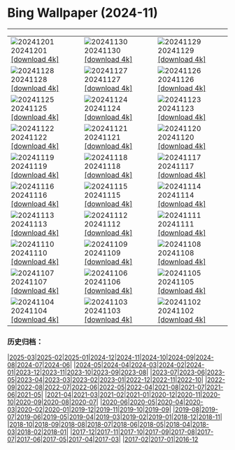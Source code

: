 # Bing Wallpaper (2024-11)
**************

<table><tr><td><img class="wallpaper" src="https://www.bing.com/th?id=OHR.IcebergsAntarctica_EN-IN1897026898_1920x1080.jpg" alt="20241201"> 20241201 <a href="https://www.bing.com/th?id=OHR.IcebergsAntarctica_EN-IN1897026898_UHD.jpg">[download 4k]</a></td><td><img class="wallpaper" src="https://www.bing.com/th?id=OHR.RhinosKenya_EN-IN6639992420_1920x1080.jpg" alt="20241130"> 20241130 <a href="https://www.bing.com/th?id=OHR.RhinosKenya_EN-IN6639992420_UHD.jpg">[download 4k]</a></td><td><img class="wallpaper" src="https://www.bing.com/th?id=OHR.MtStMichel_EN-IN3221435828_1920x1080.jpg" alt="20241129"> 20241129 <a href="https://www.bing.com/th?id=OHR.MtStMichel_EN-IN3221435828_UHD.jpg">[download 4k]</a></td></tr><tr><td><img class="wallpaper" src="https://www.bing.com/th?id=OHR.MurdeshwarTemple_EN-IN3830652229_1920x1080.jpg" alt="20241128"> 20241128 <a href="https://www.bing.com/th?id=OHR.MurdeshwarTemple_EN-IN3830652229_UHD.jpg">[download 4k]</a></td><td><img class="wallpaper" src="https://www.bing.com/th?id=OHR.SemoisRiver_EN-IN2471885756_1920x1080.jpg" alt="20241127"> 20241127 <a href="https://www.bing.com/th?id=OHR.SemoisRiver_EN-IN2471885756_UHD.jpg">[download 4k]</a></td><td><img class="wallpaper" src="https://www.bing.com/th?id=OHR.ConstitutionDay_EN-IN3100148262_1920x1080.jpg" alt="20241126"> 20241126 <a href="https://www.bing.com/th?id=OHR.ConstitutionDay_EN-IN3100148262_UHD.jpg">[download 4k]</a></td></tr><tr><td><img class="wallpaper" src="https://www.bing.com/th?id=OHR.AmboseliGiraffes_EN-IN2702242576_1920x1080.jpg" alt="20241125"> 20241125 <a href="https://www.bing.com/th?id=OHR.AmboseliGiraffes_EN-IN2702242576_UHD.jpg">[download 4k]</a></td><td><img class="wallpaper" src="https://www.bing.com/th?id=OHR.SonomaCoast_EN-IN1867491074_1920x1080.jpg" alt="20241124"> 20241124 <a href="https://www.bing.com/th?id=OHR.SonomaCoast_EN-IN1867491074_UHD.jpg">[download 4k]</a></td><td><img class="wallpaper" src="https://www.bing.com/th?id=OHR.FibonacciAloe_EN-IN9508407386_1920x1080.jpg" alt="20241123"> 20241123 <a href="https://www.bing.com/th?id=OHR.FibonacciAloe_EN-IN9508407386_UHD.jpg">[download 4k]</a></td></tr><tr><td><img class="wallpaper" src="https://www.bing.com/th?id=OHR.ZafraCastle_EN-IN7242103758_1920x1080.jpg" alt="20241122"> 20241122 <a href="https://www.bing.com/th?id=OHR.ZafraCastle_EN-IN7242103758_UHD.jpg">[download 4k]</a></td><td><img class="wallpaper" src="https://www.bing.com/th?id=OHR.LionCubs_EN-IN6903529152_1920x1080.jpg" alt="20241121"> 20241121 <a href="https://www.bing.com/th?id=OHR.LionCubs_EN-IN6903529152_UHD.jpg">[download 4k]</a></td><td><img class="wallpaper" src="https://www.bing.com/th?id=OHR.TrulliGrove_EN-IN6379040036_1920x1080.jpg" alt="20241120"> 20241120 <a href="https://www.bing.com/th?id=OHR.TrulliGrove_EN-IN6379040036_UHD.jpg">[download 4k]</a></td></tr><tr><td><img class="wallpaper" src="https://www.bing.com/th?id=OHR.TasmansArch_EN-IN6029485722_1920x1080.jpg" alt="20241119"> 20241119 <a href="https://www.bing.com/th?id=OHR.TasmansArch_EN-IN6029485722_UHD.jpg">[download 4k]</a></td><td><img class="wallpaper" src="https://www.bing.com/th?id=OHR.PorthcawlLighthouse_EN-IN5797196395_1920x1080.jpg" alt="20241118"> 20241118 <a href="https://www.bing.com/th?id=OHR.PorthcawlLighthouse_EN-IN5797196395_UHD.jpg">[download 4k]</a></td><td><img class="wallpaper" src="https://www.bing.com/th?id=OHR.RedStag_EN-IN5545228267_1920x1080.jpg" alt="20241117"> 20241117 <a href="https://www.bing.com/th?id=OHR.RedStag_EN-IN5545228267_UHD.jpg">[download 4k]</a></td></tr><tr><td><img class="wallpaper" src="https://www.bing.com/th?id=OHR.FrieslandNetherlands_EN-IN5299828357_1920x1080.jpg" alt="20241116"> 20241116 <a href="https://www.bing.com/th?id=OHR.FrieslandNetherlands_EN-IN5299828357_UHD.jpg">[download 4k]</a></td><td><img class="wallpaper" src="https://www.bing.com/th?id=OHR.YiPengLanterns_EN-IN5031761378_1920x1080.jpg" alt="20241115"> 20241115 <a href="https://www.bing.com/th?id=OHR.YiPengLanterns_EN-IN5031761378_UHD.jpg">[download 4k]</a></td><td><img class="wallpaper" src="https://www.bing.com/th?id=OHR.ManarolaItaly_EN-IN1899501021_1920x1080.jpg" alt="20241114"> 20241114 <a href="https://www.bing.com/th?id=OHR.ManarolaItaly_EN-IN1899501021_UHD.jpg">[download 4k]</a></td></tr><tr><td><img class="wallpaper" src="https://www.bing.com/th?id=OHR.KelpForest_EN-IN9809129785_1920x1080.jpg" alt="20241113"> 20241113 <a href="https://www.bing.com/th?id=OHR.KelpForest_EN-IN9809129785_UHD.jpg">[download 4k]</a></td><td><img class="wallpaper" src="https://www.bing.com/th?id=OHR.VineyardsBlackForestFall_EN-IN7604889650_1920x1080.jpg" alt="20241112"> 20241112 <a href="https://www.bing.com/th?id=OHR.VineyardsBlackForestFall_EN-IN7604889650_UHD.jpg">[download 4k]</a></td><td><img class="wallpaper" src="https://www.bing.com/th?id=OHR.Banff24_EN-IN9205670476_1920x1080.jpg" alt="20241111"> 20241111 <a href="https://www.bing.com/th?id=OHR.Banff24_EN-IN9205670476_UHD.jpg">[download 4k]</a></td></tr><tr><td><img class="wallpaper" src="https://www.bing.com/th?id=OHR.YucatanFlamingos_EN-IN8899301061_1920x1080.jpg" alt="20241110"> 20241110 <a href="https://www.bing.com/th?id=OHR.YucatanFlamingos_EN-IN8899301061_UHD.jpg">[download 4k]</a></td><td><img class="wallpaper" src="https://www.bing.com/th?id=OHR.MoroccoMilkyWay_EN-IN8452456680_1920x1080.jpg" alt="20241109"> 20241109 <a href="https://www.bing.com/th?id=OHR.MoroccoMilkyWay_EN-IN8452456680_UHD.jpg">[download 4k]</a></td><td><img class="wallpaper" src="https://www.bing.com/th?id=OHR.GlacialRivers_EN-IN8184240040_1920x1080.jpg" alt="20241108"> 20241108 <a href="https://www.bing.com/th?id=OHR.GlacialRivers_EN-IN8184240040_UHD.jpg">[download 4k]</a></td></tr><tr><td><img class="wallpaper" src="https://www.bing.com/th?id=OHR.CanadaWolves_EN-IN6734242410_1920x1080.jpg" alt="20241107"> 20241107 <a href="https://www.bing.com/th?id=OHR.CanadaWolves_EN-IN6734242410_UHD.jpg">[download 4k]</a></td><td><img class="wallpaper" src="https://www.bing.com/th?id=OHR.ShiShiBeach_EN-IN6380183906_1920x1080.jpg" alt="20241106"> 20241106 <a href="https://www.bing.com/th?id=OHR.ShiShiBeach_EN-IN6380183906_UHD.jpg">[download 4k]</a></td><td><img class="wallpaper" src="https://www.bing.com/th?id=OHR.AdinathTemple_EN-IN6085140917_1920x1080.jpg" alt="20241105"> 20241105 <a href="https://www.bing.com/th?id=OHR.AdinathTemple_EN-IN6085140917_UHD.jpg">[download 4k]</a></td></tr><tr><td><img class="wallpaper" src="https://www.bing.com/th?id=OHR.CumbriaAutumn_EN-IN5406739257_1920x1080.jpg" alt="20241104"> 20241104 <a href="https://www.bing.com/th?id=OHR.CumbriaAutumn_EN-IN5406739257_UHD.jpg">[download 4k]</a></td><td><img class="wallpaper" src="https://www.bing.com/th?id=OHR.YucatanBiosphere_EN-IN2120875248_1920x1080.jpg" alt="20241103"> 20241103 <a href="https://www.bing.com/th?id=OHR.YucatanBiosphere_EN-IN2120875248_UHD.jpg">[download 4k]</a></td><td><img class="wallpaper" src="https://www.bing.com/th?id=OHR.BisonYellowstone_EN-IN4855239793_1920x1080.jpg" alt="20241102"> 20241102 <a href="https://www.bing.com/th?id=OHR.BisonYellowstone_EN-IN4855239793_UHD.jpg">[download 4k]</a></td></tr></table>

### 历史归档：

|[2025-03](/../2025-03/2025-03.md)|[2025-02](/../2025-02/2025-02.md)|[2025-01](/../2025-01/2025-01.md)|[2024-12](/../2024-12/2024-12.md)|[2024-11](/2024-11.md)|[2024-10](/../2024-10/2024-10.md)|[2024-09](/../2024-09/2024-09.md)|[2024-08](/../2024-08/2024-08.md)|[2024-07](/../2024-07/2024-07.md)|[2024-06](/../2024-06/2024-06.md)|
|[2024-05](/../2024-05/2024-05.md)|[2024-04](/../2024-04/2024-04.md)|[2024-03](/../2024-03/2024-03.md)|[2024-02](/../2024-02/2024-02.md)|[2024-01](/../2024-01/2024-01.md)|[2023-12](/../2023-12/2023-12.md)|[2023-11](/../2023-11/2023-11.md)|[2023-10](/../2023-10/2023-10.md)|[2023-09](/../2023-09/2023-09.md)|[2023-08](/../2023-08/2023-08.md)|
|[2023-07](/../2023-07/2023-07.md)|[2023-06](/../2023-06/2023-06.md)|[2023-05](/../2023-05/2023-05.md)|[2023-04](/../2023-04/2023-04.md)|[2023-03](/../2023-03/2023-03.md)|[2023-02](/../2023-02/2023-02.md)|[2023-01](/../2023-01/2023-01.md)|[2022-12](/../2022-12/2022-12.md)|[2022-11](/../2022-11/2022-11.md)|[2022-10](/../2022-10/2022-10.md)|
|[2022-09](/../2022-09/2022-09.md)|[2022-08](/../2022-08/2022-08.md)|[2022-07](/../2022-07/2022-07.md)|[2022-06](/../2022-06/2022-06.md)|[2022-05](/../2022-05/2022-05.md)|[2022-04](/../2022-04/2022-04.md)|[2021-08](/../2021-08/2021-08.md)|[2021-07](/../2021-07/2021-07.md)|[2021-06](/../2021-06/2021-06.md)|[2021-05](/../2021-05/2021-05.md)|
|[2021-04](/../2021-04/2021-04.md)|[2021-03](/../2021-03/2021-03.md)|[2021-02](/../2021-02/2021-02.md)|[2021-01](/../2021-01/2021-01.md)|[2020-12](/../2020-12/2020-12.md)|[2020-11](/../2020-11/2020-11.md)|[2020-10](/../2020-10/2020-10.md)|[2020-09](/../2020-09/2020-09.md)|[2020-08](/../2020-08/2020-08.md)|[2020-07](/../2020-07/2020-07.md)|
|[2020-06](/../2020-06/2020-06.md)|[2020-05](/../2020-05/2020-05.md)|[2020-04](/../2020-04/2020-04.md)|[2020-03](/../2020-03/2020-03.md)|[2020-02](/../2020-02/2020-02.md)|[2020-01](/../2020-01/2020-01.md)|[2019-12](/../2019-12/2019-12.md)|[2019-11](/../2019-11/2019-11.md)|[2019-10](/../2019-10/2019-10.md)|[2019-09](/../2019-09/2019-09.md)|
|[2019-08](/../2019-08/2019-08.md)|[2019-07](/../2019-07/2019-07.md)|[2019-06](/../2019-06/2019-06.md)|[2019-05](/../2019-05/2019-05.md)|[2019-04](/../2019-04/2019-04.md)|[2019-03](/../2019-03/2019-03.md)|[2019-02](/../2019-02/2019-02.md)|[2019-01](/../2019-01/2019-01.md)|[2018-12](/../2018-12/2018-12.md)|[2018-11](/../2018-11/2018-11.md)|
|[2018-10](/../2018-10/2018-10.md)|[2018-09](/../2018-09/2018-09.md)|[2018-08](/../2018-08/2018-08.md)|[2018-07](/../2018-07/2018-07.md)|[2018-06](/../2018-06/2018-06.md)|[2018-05](/../2018-05/2018-05.md)|[2018-04](/../2018-04/2018-04.md)|[2018-03](/../2018-03/2018-03.md)|[2018-02](/../2018-02/2018-02.md)|[2018-01](/../2018-01/2018-01.md)|
|[2017-12](/../2017-12/2017-12.md)|[2017-11](/../2017-11/2017-11.md)|[2017-10](/../2017-10/2017-10.md)|[2017-09](/../2017-09/2017-09.md)|[2017-08](/../2017-08/2017-08.md)|[2017-07](/../2017-07/2017-07.md)|[2017-06](/../2017-06/2017-06.md)|[2017-05](/../2017-05/2017-05.md)|[2017-04](/../2017-04/2017-04.md)|[2017-03](/../2017-03/2017-03.md)|
|[2017-02](/../2017-02/2017-02.md)|[2017-01](/../2017-01/2017-01.md)|[2016-12](/../2016-12/2016-12.md)